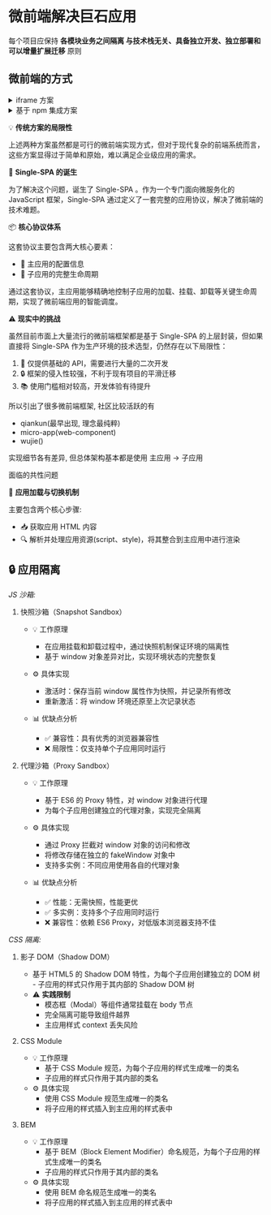 # 微前端解决巨石应用

每个项目应保持 **各模块业务之间隔离 与技术栈无关、具备独立开发、独立部署和可以增量扩展迁移** 原则

## 微前端的方式

<details>
<summary>
iframe 方案
</summary>

| 问题类型     | 具体描述                                                                                                                 |
| ------------ | ------------------------------------------------------------------------------------------------------------------------ |
| URL 同步问题 | 浏览器刷新会导致 iframe url 丢失，前进后退功能不可用                                                                     |
| UI 同步问题  | DOM 结构不共享，iframe 内部弹出层无法在页面居中显示，只能局限在 iframe 内                                                |
| 上下文隔离   | - 全局上下文完全隔离，内存变量不共享<br>- 系统间通信困难<br>- 主应用 cookie 需特殊处理才能实现免登<br>- 内部错误监控困难 |
| 性能问题     | 每次进入子应用都需要重建上下文、重新加载资源，影响页面加载速度                                                           |

</details>

<details>
<summary>
基于 npm 集成方案
</summary>

| 优势            | 劣势                            |
| --------------- | ------------------------------- |
| ✅ 最佳性能表现 | ❌ 版本更新需要与接入方频繁同步 |
| ✅ 良好的兼容性 | ❌ 人员变动导致的管理难度增加   |
| ✅ 组件化集成   | ❌ 维护成本高                   |

</details>

💡 **传统方案的局限性**

上述两种方案虽然都是可行的微前端实现方式，但对于现代复杂的前端系统而言，这些方案显得过于简单和原始，难以满足企业级应用的需求。

🚀 **Single-SPA 的诞生**

为了解决这个问题，诞生了 Single-SPA 。作为一个专门面向微服务化的 JavaScript 框架，Single-SPA 通过定义了一套完整的应用协议，解决了微前端的技术难题。

📦 **核心协议体系**

这套协议主要包含两大核心要素：

- 🔧 主应用的配置信息
- 🔄 子应用的完整生命周期

通过这套协议，主应用能够精确地控制子应用的加载、挂载、卸载等关键生命周期，实现了微前端应用的智能调度。

⚠️ **现实中的挑战**

虽然目前市面上大量流行的微前端框架都是基于 Single-SPA 的上层封装，但如果直接将 Single-SPA 作为生产环境的技术选型，仍然存在以下局限性：

1. 🔨 仅提供基础的 API，需要进行大量的二次开发
2. 🔒 框架的侵入性较强，不利于现有项目的平滑迁移
3. 📚 使用门槛相对较高，开发体验有待提升

所以引出了很多微前端框架, 社区比较活跃的有

- qiankun(最早出现, 理念最纯粹)
- micro-app(web-component)
- wujie()

实现细节各有差异, 但总体架构基本都是使用 主应用 -> 子应用

面临的共性问题

🔄 **应用加载与切换机制**

主要包含两个核心步骤:

- 📥 获取应用 HTML 内容
- 🔍 解析并处理应用资源(script、style)，将其整合到主应用中进行渲染

## 🔒 **应用隔离**

_JS 沙箱:_

1. 快照沙箱（Snapshot Sandbox）

   - 💡 工作原理
     - 在应用挂载和卸载过程中，通过快照机制保证环境的隔离性
     - 基于 window 对象差异对比，实现环境状态的完整恢复
   - ⚙️ 具体实现

     - 激活时：保存当前 window 属性作为快照，并记录所有修改
     - 重新激活：将 window 环境还原至上次记录状态

   - 📊 优缺点分析
     - ✅ 兼容性：具有优秀的浏览器兼容性
     - ❌ 局限性：仅支持单个子应用同时运行

2. 代理沙箱（Proxy Sandbox）

   - 💡 工作原理
     - 基于 ES6 的 Proxy 特性，对 window 对象进行代理
     - 为每个子应用创建独立的代理对象，实现完全隔离
   - ⚙️ 具体实现

     - 通过 Proxy 拦截对 window 对象的访问和修改
     - 将修改存储在独立的 fakeWindow 对象中
     - 支持多实例：不同应用使用各自的代理对象

   - 📊 优缺点分析
     - ✅ 性能：无需快照，性能更优
     - ✅ 多实例：支持多个子应用同时运行
     - ❌ 兼容性：依赖 ES6 Proxy，对低版本浏览器支持不佳

_CSS 隔离:_

1. 影子 DOM（Shadow DOM）

   - 基于 HTML5 的 Shadow DOM 特性，为每个子应用创建独立的 DOM 树 - 子应用的样式只作用于其内部的 Shadow DOM 树
   - ⚠️ **实践限制**
     - 模态框（Modal）等组件通常挂载在 body 节点
     - 完全隔离可能导致组件越界
     - 主应用样式 context 丢失风险

2. CSS Module

   - 💡 工作原理
     - 基于 CSS Module 规范，为每个子应用的样式生成唯一的类名
     - 子应用的样式只作用于其内部的类名
   - ⚙️ 具体实现
     - 使用 CSS Module 规范生成唯一的类名
     - 将子应用的样式插入到主应用的样式表中

3. BEM

   - 💡 工作原理
     - 基于 BEM（Block Element Modifier）命名规范，为每个子应用的样式生成唯一的类名
     - 子应用的样式只作用于其内部的类名
   - ⚙️ 具体实现
     - 使用 BEM 命名规范生成唯一的类名
     - 将子应用的样式插入到主应用的样式表中


